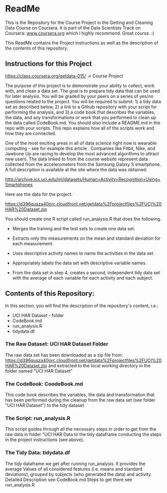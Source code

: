 # ReadMe

This is the Repository for the Course Project in the Getting and Cleaning Data Course on Coursera.
It is part of the Data Scientists Track on Coursera: www.coursera.org which I highly recommend. Great course. :)

This ReadMe contains the Project instructions as well as the description of the contents of this repository.

## Instructions for this Project
https://class.coursera.org/getdata-015/ -> Course Project

The purpose of this project is to demonstrate your ability to collect, work with, and clean a data set. The goal is to prepare tidy data that can be used for later analysis. You will be graded by your peers on a series of yes/no questions related to the project. You will be required to submit: 1) a tidy data set as described below, 2) a link to a Github repository with your script for performing the analysis, and 3) a code book that describes the variables, the data, and any transformations or work that you performed to clean up the data called CodeBook.md. You should also include a README.md in the repo with your scripts. This repo explains how all of the scripts work and how they are connected. 

One of the most exciting areas in all of data science right now is wearable computing - see for example this article . Companies like Fitbit, Nike, and Jawbone Up are racing to develop the most advanced algorithms to attract new users. The data linked to from the course website represent data collected from the accelerometers from the Samsung Galaxy S smartphone. A full description is available at the site where the data was obtained:

http://archive.ics.uci.edu/ml/datasets/Human+Activity+Recognition+Using+Smartphones

Here are the data for the project:

https://d396qusza40orc.cloudfront.net/getdata%2Fprojectfiles%2FUCI%20HAR%20Dataset.zip

You should create one R script called run_analysis.R that does the following. 

+ Merges the training and the test sets to create one data set.
+ Extracts only the measurements on the mean and standard deviation for each measurement. 
+ Uses descriptive activity names to name the activities in the data set
+ Appropriately labels the data set with descriptive variable names. 

+ From the data set in step 4, creates a second, independent tidy data set with the average of each variable for each activity and each subject.


## Contents of this Repository:
In this section, you will find the description of the repository's content, i.e.:

* UCI HAR Dataset - folder
* CodeBook.md
* run_analysis.R
* tidydata.df

### The Raw Dataset: UCI HAR Dataset Folder
The raw data set has been downloaded as a zip file from: https://d396qusza40orc.cloudfront.net/getdata%2Fprojectfiles%2FUCI%20HAR%20Dataset.zip 
and extracted to the local working directory in the folder named
"UCI HAR Dataset"

### The CodeBook: CoodeBook.md
This code book describes the variables, the data and transformation that
has been performed during the cleanup from the raw data set (see folder "UCI HAR Dataset")
to the tidy dataset

### The Script: run_analysis.R
This script guides through all the necessary steps in order to get from the raw data
in folder "UCI HAR Data to the tidy dataframe conducting the steps in the project instructions (see above).

### The Tidy Data: tidydata.df
The tidy dataframe we get after running run_analysis. 
It provides the average Values of all considered features (i.e. means and standard
deviations), grouped by subjects (who generated the data) and activity.
Detailed Description see CodeBook.md
Steps to get there see run_analysis.R

